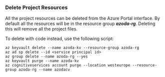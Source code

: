 ### Delete Project Resources

All the project resources can be deleted from the Azure Portal interface. By default all the resources will be in the resource group ***azoda-rg***. Deleting this will remove all the project files.

To delete with code instead, use the following script:

```
az keyvault delete --name azoda-kv --resource-group azoda-rg
az ad sp delete --id <service principal id>
az group delete --name azoda-rg --yes
az keyvault purge --name azoda-kv
az cognitiveservices account purge --location westeurope --resource-group azoda-rg --name azodacv
```
